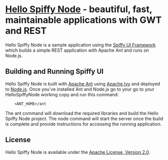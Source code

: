[Hello Spiffy Node](http://www.spiffyui.org) - beautiful, fast, maintainable applications with GWT and REST
==================================================

Hello Spiffy Node is a sample application using the [Spiffy UI Framework](http://www.spiffyui.org) which builds a simple REST application with Apache Ant and runs on Node.js.


Building and Running Spiffy UI
--------------------------------------

Hello Spiffy Node is built with [Apache Ant](http://ant.apache.org/) using [Apache Ivy](http://ant.apache.org/ivy/) and deployed to [Node.js](http://nodejs.org/).  Once you've installed Ant and Node.js go to your go to your HelloSpiffyNode working copy and run this command:

        <ANT_HOME>/ant
        
The ant command will download the required libraries and build the Hello Spiffy Node project.  The node command will start the server once the build is complete and provide instructions for accessing the running application.  

License
--------------------------------------

Hello Spiffy Node is available under the [Apache License, Version 2.0](http://www.apache.org/licenses/LICENSE-2.0.html).


